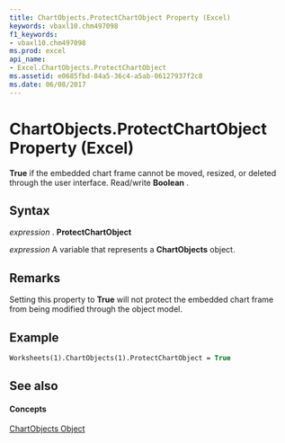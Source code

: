 ```yaml
---
title: ChartObjects.ProtectChartObject Property (Excel)
keywords: vbaxl10.chm497098
f1_keywords:
- vbaxl10.chm497098
ms.prod: excel
api_name:
- Excel.ChartObjects.ProtectChartObject
ms.assetid: e0685fbd-84a5-36c4-a5ab-06127937f2c8
ms.date: 06/08/2017
---
```



# ChartObjects.ProtectChartObject Property (Excel)

 **True** if the embedded chart frame cannot be moved, resized, or deleted through the user interface. Read/write **Boolean** .


## Syntax

 _expression_ . **ProtectChartObject**

 _expression_ A variable that represents a **ChartObjects** object.


## Remarks

Setting this property to  **True** will not protect the embedded chart frame from being modified through the object model.


## Example


```vb
Worksheets(1).ChartObjects(1).ProtectChartObject = True
```


## See also


#### Concepts


[ChartObjects Object](Excel.ChartObjects.md)

